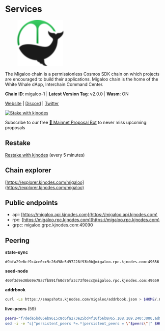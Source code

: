 # Services

<figure><img src="https://raw.githubusercontent.com/kj89/cosmos-images/main/logos/migaloo.png" width="150" alt=""><figcaption></figcaption></figure>

The Migaloo chain is a permissionless Cosmos SDK chain on which  projects are encouraged to build their applications. Migaloo chain  is the home of the White Whale dApp, Interchain Command Center.

**Chain ID**: migaloo-1 | **Latest Version Tag**: v2.0.0 | **Wasm**: ON

[Website](https://whitewhale.money) | [Discord](https://discord.gg/AyvcgD4jy3) | [Twitter](https://twitter.com/WhiteWhaleDefi)

[![Stake with kjnodes](https://i.ibb.co/cr44Q8j/button-stake-with-kjnodes.png)](https://restake.app/migaloo/migaloovaloper1jxtgnfw3tatfh90ju9j76dfrt3yea0zw2vnr8v)

Subscribe to our free [🤖 Mainnet Proposal Bot](https://t.me/kjnodes_proposal_bot) to never miss upcoming proposals

## Restake

[Restake with kjnodes](https://restake.app/migaloo/migaloovaloper1jxtgnfw3tatfh90ju9j76dfrt3yea0zw2vnr8v) (every 5 minutes)
## Chain explorer
[https://explorer.kjnodes.com/migaloo](https://explorer.kjnodes.com/migaloo)

## Public endpoints

* api: [https://migaloo.api.kjnodes.com](https://migaloo.api.kjnodes.com)
* rpc: [https://migaloo.rpc.kjnodes.com](https://migaloo.rpc.kjnodes.com)
* grpc: migaloo.grpc.kjnodes.com:49090

## Peering

**state-sync**

```text
d9bfa29e0cf9c4ce0cc9c26d98e5d97228f93b0b@migaloo.rpc.kjnodes.com:49656
```

**seed-node**

```text
400f3d9e30b69e78a7fb891f60d76fa3c73f0ecc@migaloo.rpc.kjnodes.com:49659
```

**addrbook**
```bash
curl -Ls https://snapshots.kjnodes.com/migaloo/addrbook.json > $HOME/.migalood/config/addrbook.json
```

**live-peers** (59)
```bash
peers="f7dede5bd05eb9615c8c6fa273e25bd4f10f56b8@65.108.109.240:3000,ad9d79aba19b176117aa0c73e519ee66d205b6ea@135.181.223.115:2550,4da079a17063c84724965a5367bbf8a52528dd67@65.108.128.139:2060,a834ef7ec0a65ac7c5bf976a9af5adb3a71d7a19@65.108.8.247:20756,2e71dbd7d4c079ba7894c5287291c17ba58a6504@141.95.47.78:26656,45a88789d86553f6cd7c7ee48786847e462e7dd6@5.75.161.219:26656,ad4a3df80407d721cad9ea4b7016b7f5a7775bfe@162.55.239.79:26665,6870906f86e474d88d077c7c55af36debe49da04@178.162.165.194:7095,175ca82ab5b282549d68d79ff2c3703d26bcacef@141.94.109.71:20757,327fb12682b6450564330abec78f13fa35bd9b78@37.187.149.73:26706,78f0f5aa89b7ed92a5728dd3f67f646d8dda5213@198.244.228.162:55736,554eb4a15e05af8317c3f98d6efd51d1ace1bc9c@146.59.85.223:20756,98e489fc375c4dd26eb0d2410fab4e1ab049f61b@144.126.141.236:26656,d9bfa29e0cf9c4ce0cc9c26d98e5d97228f93b0b@65.109.88.38:49656,dfb44159d26b62affd7112367e082b2397bbff15@65.108.136.206:26656,9c77e7e841e1e5231d0f793dfbe051e9cbb13747@94.79.54.137:16656,36e1c376a0c5da53382a8ccb081d6a3e4831d165@65.108.234.59:26666,9cb7ba30c7eb7e9b516b90e09ca0f53250927440@146.59.52.135:8095,81eefc4de6acec31ccdd519d53270be024e4fe68@51.210.223.186:7095,ebc272824924ea1a27ea3183dd0b9ba713494f83@195.3.220.136:27096,2e756df28be5e4fa7d332ba732a160202ef86eee@167.235.21.165:26656,e3fee82bd16509145c45b3dc0b8f4db25315078e@212.227.13.120:26656,ba6f2c1a1174fbc19e1fff75922f56c779d788d8@38.146.3.131:20756,d20e91b12956469860da37a8e538305dad8d23d4@185.119.118.110:4000,9780ea85f4d0f4cb5ebca14992ce11ebe1982d35@188.172.229.26:26656,ccaccdf6bafcb57197d86a1420a289cd39fe0ae9@85.10.200.231:8095,51ca404bbc73d07fc0d6529388c90f807c5acf0b@65.109.104.72:20756,e39876398a43c0f9b93b5a82d8e38fa57c0373b5@65.109.89.19:20756,3b3428d679faa1bd498b3554ca798de3a0d802c6@162.19.89.8:20756,8a9e42026a687b2762cefbd74584ccbd6afa0be1@65.109.83.124:26656,dfe5f91f824880e19d47475546d9874e0f2cea8c@5.79.74.229:8095,8917d5ba9ff160e192a3178252856d371236f7d6@45.85.147.42:55656,fe04ff9a13d8f0b23463e832f75eb5c845bd375e@213.239.214.73:7095,2fd235d3f0a1a84abd197dcfdaf04fdabc092db8@168.119.62.80:26656,9f55d181ba68c2a7b62d065fa5974bc1ada7395f@188.165.252.51:26656,0c38efdc028867765e68f02979958468384ad087@51.89.155.2:23656,320ec920b1c1adc94556f9f64eeb575e07ef9d27@24.158.14.210:26656,1efa54b5e318fad742f060d3938a963333bd8ae9@142.93.189.65:26656,bad243ed32f5df33f3227aca407310e66ca19b19@116.202.143.92:20756,c616069071f0864b5b0e995f8d8961536b41ab62@15.204.141.36:26656,5429bc670b77cd9c61481912ea194bea8aa6d0cd@51.81.155.189:20756,0326c9ee117587b7ebe3b26b00820642a8cf48ff@65.108.238.102:20756,80be85c4980deccaa2fbd710029f0eb660dadf9a@51.81.16.186:26656,462a37ca052c4d058e505959393574045dce9489@116.202.36.240:20756,6f6f726ae93eadec16ea3de93e147de4061b6be4@84.203.117.234:26656,ea8ec0c9613b8c096938469c499a6b1e3372085a@5.181.51.80:26656,45c246b7f17bb9d95a3155e53ae32850de03d946@195.14.6.2:26656,4236750928a4dcb742e50e30e500ebc9ee39f240@35.223.246.103:26656,59c74642d0ec4d012dd7bd0a7e5af1eadf2061b2@65.109.30.183:26656,f4cada0792353a16093ea9ecb872cb5962ce01ce@65.109.71.210:26656,6801b2f80cdb6a02fbc7e23e1e1d393788e37e84@64.5.123.231:26656,95a68d5280d9a3ae6d688e89bd4e4fe295b11a92@31.156.88.34:26656,20a8ee3728b358f9de624febd85464eb89dddd37@50.250.156.59:36656,2b9c4fd6be5b779417bc5bd392bdefc81a08720a@35.90.134.158:33656,3ef97d0e832e9e1312da0e5217a9297dd7f4b900@135.181.215.62:4110,25cc124e251999047c971721765947b03544b9d6@45.152.13.148:26656,72f41771f55bd20190e6a483245caead36f5ff38@57.128.92.207:27502,b3538ee0cf0245a5d7d7c1ef82cdf4a60e7d36ed@173.215.85.171:20080,347e6fa3c974e91aee92da5793486ba3f1bae67d@23.88.112.67:26656"
sed -i -e "s|^persistent_peers *=.*|persistent_peers = \"$peers\"|" $HOME/.migalood/config/config.toml
```
